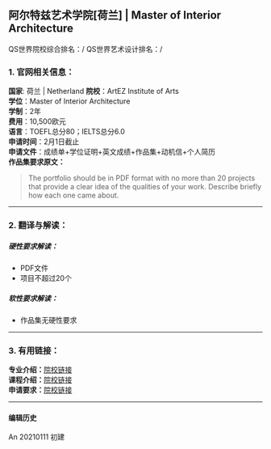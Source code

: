## 阿尔特兹艺术学院[荷兰] | Master of Interior Architecture

QS世界院校综合排名：/
QS世界艺术设计排名：/

### 1. 官网相关信息：

**国家**: 荷兰 | Netherland
**院校**：ArtEZ Institute of Arts  
**学位**：Master of Interior Architecture  
**学制**：2年  
**费用**：10,500欧元  
**语言**：TOEFL总分80；IELTS总分6.0  
**申请时间**：2月1日截止  
**申请文件**：成绩单+学位证明+英文成绩+作品集+动机信+个人简历  
**作品集要求原文：**   
> The portfolio should be in PDF format with no more than 20 projects that provide a clear idea of the qualities of your work. Describe briefly how each one came about.



---


### 2. 翻译与解读：

##### 硬性要求解读：
- PDF文件
- 项目不超过20个


##### 软性要求解读：
- 作品集无硬性要求


---


### 3. 有用链接：

**专业介绍：**[院校链接](https://www.artez.nl/en/course/interior-architecture-master)  
**课程介绍：**[院校链接](https://www.artez.nl/en/course/interior-architecture-master)  
**申请要求：**[院校链接](https://www.artez.nl/en/course/interior-architecture-master/admission)  



---


#### 编辑历史

An 20210111 初建  
